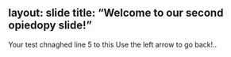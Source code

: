 layout: slide
title: “Welcome to our second opiedopy slide!”
---
Your test
chnaghed line 5 to this Use the left arrow to go back!..
